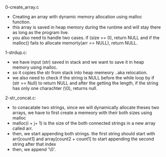0-create_array.c

- Creating an array with dynamic memory allocation using malloc function.
- this array is saved in heap memory during the runtime and will stay there as long as the program live.
- you also need to handle two cases. if (size == 0), return NULL and if the malloc() fails to allocate memorty(arr == NULL), return NULL.

1-strdup.c:
- we have input (str) saved in stack and we want to save it in heap memory using malloc.
- so it copies the str from stack into heap memeory ..aka relocation.
- we also need to check if the string is NULL before the while loop by if (str == Null) to return NULL and after the getting the length, if the string has only one charachter (\0), returns null.

2-str_concat.c:
- to conacatate two strings, since we will dynamically allocate theses two arrays, we have to first create a memeory with their both sizes using malloc
- malloc(i + j+ 1) is the size of the both connected strings in a new array called arr.
- then, we start appending both strings. the first string should start with arr[count1] and array[count2 + count1] to start appending the second string after that index
- then, we append '\0'. 
